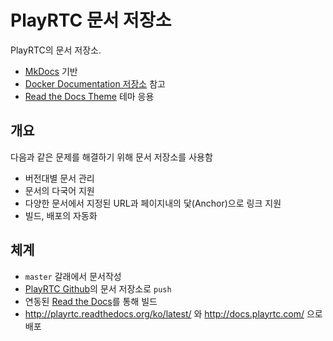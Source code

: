 # PlayRTC 문서 저장소
PlayRTC의 문서 저장소.
- [MkDocs][MkDocs] 기반
- [Docker Documentation 저장소](https://github.com/docker/docker/tree/master/docs) 참고
- [Read the Docs Theme](https://github.com/mkdocs/mkdocs/tree/master/mkdocs/themes/readthedocs) 테마 응용

## 개요
다음과 같은 문제를 해결하기 위해 문서 저장소를 사용함
- 버전대별 문서 관리
- 문서의 다국어 지원
- 다양한 문서에서 지정된 URL과 페이지내의 닻(Anchor)으로 링크 지원
- 빌드, 배포의 자동화

## 체계
- `master` 갈래에서 문서작성
- [PlayRTC Github][PlayRTC Github]의 문서 저장소로 `push`
- 연동된 [Read the Docs][Read the Docs]를 통해 빌드
- http://playrtc.readthedocs.org/ko/latest/ 와 http://docs.playrtc.com/ 으로 배포

[MkDocs]: http://www.mkdocs.org/
[PlayRTC Github]: https://github.com/playrtc
[Read the Docs]: https://readthedocs.org/
